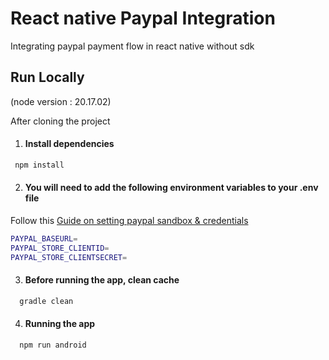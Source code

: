 
# React native Paypal Integration

Integrating paypal payment flow in react native without sdk


## Run Locally
(node version : 20.17.02)

After cloning the project



1. #### Install dependencies


```bash
 npm install
```

2. #### You will need to add the following environment variables to your .env file
Follow this [Guide on setting paypal sandbox & credentials]() 

```bash
PAYPAL_BASEURL=
PAYPAL_STORE_CLIENTID=
PAYPAL_STORE_CLIENTSECRET=
```
3. #### Before running the app, clean cache

```bash
  gradle clean 
```



4. #### Running the app

```bash
  npm run android
```

